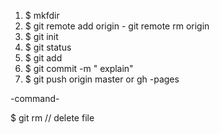 1. $  mkfdir <folder name> 
2. $ git remote add origin <adress> - git remote rm origin 
3. $  git init
4. $  git status
5. $ git add <file name>
6. $ git commit -m " explain"
7. $ git push origin  master or gh -pages

-command-

$ git rm <file name > // delete file
